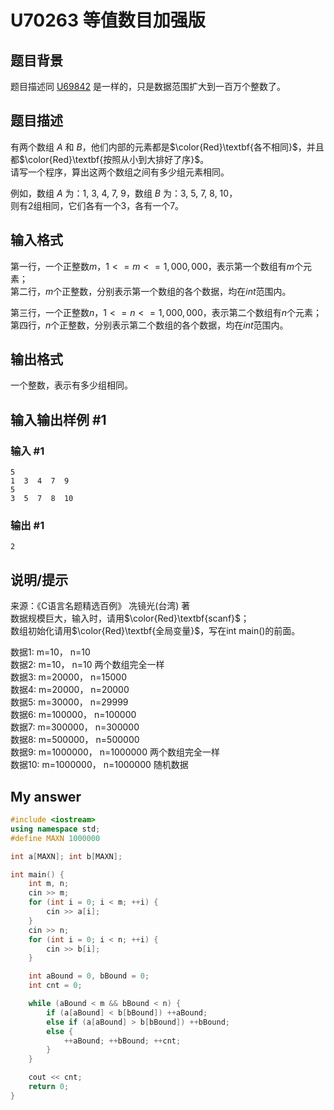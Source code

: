 # U70263 等值数目加强版

## 题目背景

题目描述同 [U69842](https://www.luogu.org/problemnew/show/U69842)  是一样的，只是数据范围扩大到一百万个整数了。

## 题目描述

有两个数组 $A$ 和 $B$，他们内部的元素都是$\color{Red}\textbf{各不相同}$，并且都$\color{Red}\textbf{按照从小到大排好了序}$。       
请写一个程序，算出这两个数组之间有多少组元素相同。       

例如，数组 $A$ 为：1, 3, 4, 7, 9，数组 $B$ 为：3, 5, 7, 8, 10，     
则有2组相同，它们各有一个3，各有一个7。

## 输入格式

第一行，一个正整数$m$，$1<=m<=1,000,000$，表示第一个数组有$m$个元素；      
第二行，$m$个正整数，分别表示第一个数组的各个数据，均在$int$范围内。      
    
第三行，一个正整数$n$，$1<=n<=1,000,000$，表示第二个数组有$n$个元素；      
第四行，$n$个正整数，分别表示第二个数组的各个数据，均在$int$范围内。

## 输出格式

一个整数，表示有多少组相同。

## 输入输出样例 #1

### 输入 #1

```
5
1  3  4  7  9
5
3  5  7  8  10
```

### 输出 #1

```
2
```

## 说明/提示

来源：《C语言名题精选百例》  冼镜光(台湾)  著          
数据规模巨大，输入时，请用$\color{Red}\textbf{scanf}$；      
数组初始化请用$\color{Red}\textbf{全局变量}$，写在int  main()的前面。      

数据1:      m=10，    n=10        
数据2:      m=10，    n=10    两个数组完全一样       
数据3:      m=20000，    n=15000         
数据4:      m=20000，    n=20000         
数据5:      m=30000，    n=29999       
数据6:      m=100000，    n=100000         
数据7:      m=300000，    n=300000       
数据8:      m=500000，    n=500000      
数据9:      m=1000000，    n=1000000      两个数组完全一样       
数据10:    m=1000000，    n=1000000      随机数据

## My answer

``` cpp
#include <iostream>
using namespace std;
#define MAXN 1000000

int a[MAXN]; int b[MAXN];

int main() {
    int m, n;
    cin >> m;
    for (int i = 0; i < m; ++i) {
        cin >> a[i];
    }
    cin >> n;
    for (int i = 0; i < n; ++i) {
        cin >> b[i];
    }

    int aBound = 0, bBound = 0;
    int cnt = 0;

    while (aBound < m && bBound < n) {
        if (a[aBound] < b[bBound]) ++aBound;
        else if (a[aBound] > b[bBound]) ++bBound;
        else {
            ++aBound; ++bBound; ++cnt;
        }
    }

    cout << cnt;
    return 0;
}
```